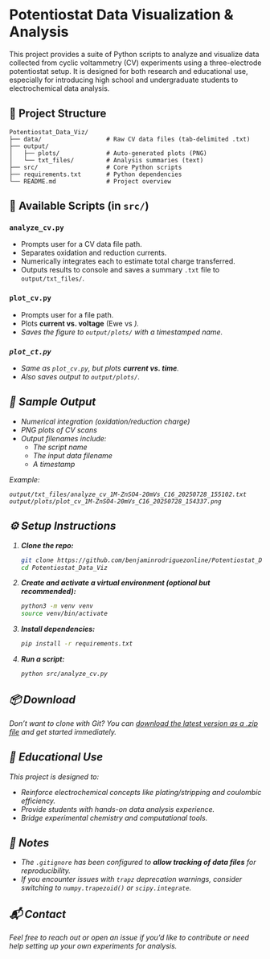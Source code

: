 # Potentiostat Data Visualization & Analysis

This project provides a suite of Python scripts to analyze and visualize data collected from cyclic voltammetry (CV) experiments using a three-electrode potentiostat setup. It is designed for both research and educational use, especially for introducing high school and undergraduate students to electrochemical data analysis.

## 📁 Project Structure

```
Potentiostat_Data_Viz/
├── data/                  # Raw CV data files (tab-delimited .txt)
├── output/
│   ├── plots/             # Auto-generated plots (PNG)
│   └── txt_files/         # Analysis summaries (text)
├── src/                   # Core Python scripts
├── requirements.txt       # Python dependencies
└── README.md              # Project overview
```

## 📜 Available Scripts (in `src/`)

### `analyze_cv.py`
- Prompts user for a CV data file path.
- Separates oxidation and reduction currents.
- Numerically integrates each to estimate total charge transferred.
- Outputs results to console and saves a summary `.txt` file to `output/txt_files/`.

### `plot_cv.py`
- Prompts user for a file path.
- Plots **current vs. voltage** (Ewe vs <I>).
- Saves the figure to `output/plots/` with a timestamped name.

### `plot_ct.py`
- Same as `plot_cv.py`, but plots **current vs. time**.
- Also saves output to `output/plots/`.

## 🧪 Sample Output

- Numerical integration (oxidation/reduction charge)
- PNG plots of CV scans
- Output filenames include:
  - The script name
  - The input data filename
  - A timestamp

Example:
```
output/txt_files/analyze_cv_1M-ZnSO4-20mVs_C16_20250728_155102.txt
output/plots/plot_cv_1M-ZnSO4-20mVs_C16_20250728_154337.png
```


## ⚙️ Setup Instructions

1. **Clone the repo:**
   ```bash
   git clone https://github.com/benjaminrodriguezonline/Potentiostat_Data_Viz.git
   cd Potentiostat_Data_Viz
   ```

2. **Create and activate a virtual environment (optional but recommended):**
   ```bash
   python3 -m venv venv
   source venv/bin/activate
   ```

3. **Install dependencies:**
   ```bash
   pip install -r requirements.txt
   ```

4. **Run a script:**
   ```bash
   python src/analyze_cv.py
   ```

## 📦 Download

Don’t want to clone with Git? You can [download the latest version as a .zip file](https://github.com/benjaminrodriguezonline/Potentiostat_Data_Viz/archive/refs/heads/main.zip) and get started immediately.

## 🧠 Educational Use

This project is designed to:
- Reinforce electrochemical concepts like plating/stripping and coulombic efficiency.
- Provide students with hands-on data analysis experience.
- Bridge experimental chemistry and computational tools.

## 🧼 Notes

- The `.gitignore` has been configured to **allow tracking of data files** for reproducibility.
- If you encounter issues with `trapz` deprecation warnings, consider switching to `numpy.trapezoid()` or `scipy.integrate`.

## 📬 Contact

Feel free to reach out or open an issue if you’d like to contribute or need help setting up your own experiments for analysis.